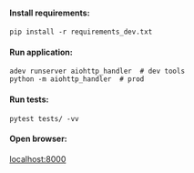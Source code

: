#### Install requirements:

    pip install -r requirements_dev.txt

#### Run application:

    adev runserver aiohttp_handler  # dev tools
    python -m aiohttp_handler  # prod

#### Run tests:

    pytest tests/ -vv

#### Open browser:
[localhost:8000](http://localhost:8000/)
